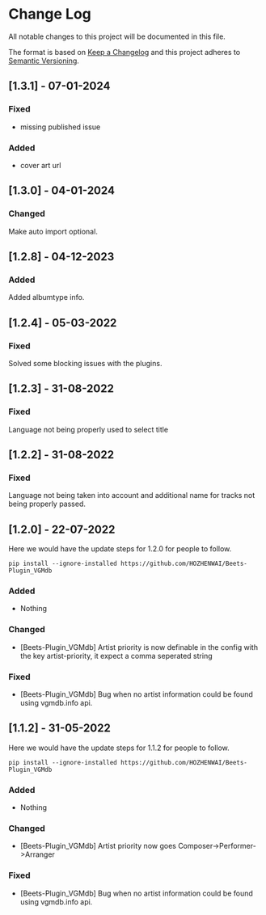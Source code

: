 
# Change Log
All notable changes to this project will be documented in this file.
 
The format is based on [Keep a Changelog](http://keepachangelog.com/)
and this project adheres to [Semantic Versioning](http://semver.org/).
 
[comment]: <> (## [Unreleased] - yyyy-mm-dd)
 
[comment]: <> (Here we write upgrading notes for brands. It's a team effort to make them as)

[comment]: <> (straightforward as possible.)
 
[comment]: <> (### Added)

[comment]: <> (- [PROJECTNAME-XXXX]&#40;http://tickets.projectname.com/browse/PROJECTNAME-XXXX&#41;)

[comment]: <> (  MINOR Ticket title goes here.)

[comment]: <> (- [PROJECTNAME-YYYY]&#40;http://tickets.projectname.com/browse/PROJECTNAME-YYYY&#41;)

[comment]: <> (  PATCH Ticket title goes here.)
 
[comment]: <> (### Changed)
 
[comment]: <> (### Fixed)
## [1.3.1] - 07-01-2024
### Fixed 
- missing published issue
### Added
- cover art url
## [1.3.0] - 04-01-2024
### Changed
Make auto import optional.

## [1.2.8] - 04-12-2023 
### Added
Added albumtype info.

## [1.2.4] - 05-03-2022 
### Fixed
Solved some blocking issues with the plugins.

## [1.2.3] - 31-08-2022 
### Fixed
Language not being properly used to select title

## [1.2.2] - 31-08-2022 
### Fixed
Language not being taken into account and additional name for tracks not being properly passed.

## [1.2.0] - 22-07-2022
  
Here we would have the update steps for 1.2.0 for people to follow.

```
pip install --ignore-installed https://github.com/HOZHENWAI/Beets-Plugin_VGMdb
```
### Added

- Nothing

### Changed
  
- [Beets-Plugin_VGMdb]
  Artist priority is now definable in the config with the key artist-priority, it expect a comma seperated string 
 
### Fixed
 
- [Beets-Plugin_VGMdb]
  Bug when no artist information could be found using vgmdb.info api.
  

## [1.1.2] - 31-05-2022
  
Here we would have the update steps for 1.1.2 for people to follow.

```
pip install --ignore-installed https://github.com/HOZHENWAI/Beets-Plugin_VGMdb
```
### Added

- Nothing

### Changed
  
- [Beets-Plugin_VGMdb]
  Artist priority now goes Composer->Performer->Arranger
 
### Fixed
 
- [Beets-Plugin_VGMdb]
  Bug when no artist information could be found using vgmdb.info api.
  